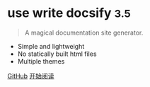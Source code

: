 <!-- _coverpage.md --> 


# use write docsify <small>3.5</small>

> A magical documentation site generator.

- Simple and lightweight 
- No statically built html files 
- Multiple themes 

[GitHub](https://github.com/VincentWSZ/RhythmURP) 
[开始阅读](README.md)

